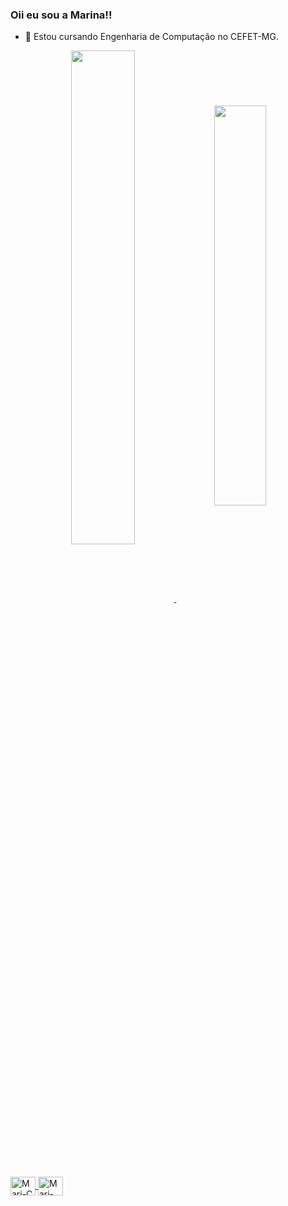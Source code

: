 ### Oii eu sou a Marina!!
- 🔭 Estou cursando Engenharia de Computação no CEFET-MG.
  
<div align = "center">
    <a href="https://github.com/marinastefane">
    <img width="45%" align = "center" src = "https://github-readme-stats.vercel.app/api?username=marinastefane&theme=radical&show_icons=true"/>
    <img width="40.52%" align = "center"  src = "https://github-readme-stats.vercel.app/api/top-langs/?username=marinastefane&layout=compact&langs-count=7&theme=radical" />
</div>

##
          
<div style="display: inline_block"><br>
    <img align="center" alt="Mari-C" height="30" width="40" src="https://cdn.jsdelivr.net/gh/devicons/devicon/icons/c/c-original.svg" />
    <img align="center" alt="Mari-JAVA" height="30" width="40" src="https://cdn.jsdelivr.net/gh/devicons/devicon/icons/java/java-original.svg"> 
</div><br>
